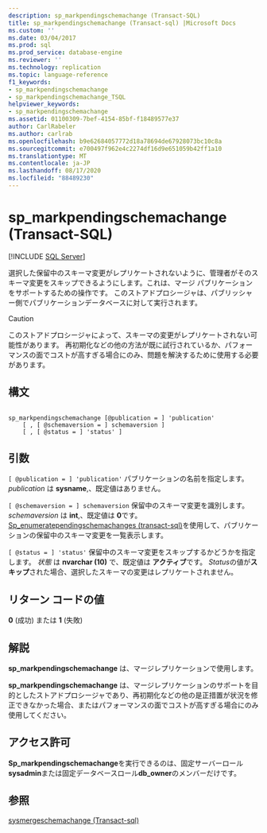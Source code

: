 ```yaml
---
description: sp_markpendingschemachange (Transact-SQL)
title: sp_markpendingschemachange (Transact-sql) |Microsoft Docs
ms.custom: ''
ms.date: 03/04/2017
ms.prod: sql
ms.prod_service: database-engine
ms.reviewer: ''
ms.technology: replication
ms.topic: language-reference
f1_keywords:
- sp_markpendingschemachange
- sp_markpendingschemachange_TSQL
helpviewer_keywords:
- sp_markpendingschemachange
ms.assetid: 01100309-7bef-4154-85bf-f18489577e37
author: CarlRabeler
ms.author: carlrab
ms.openlocfilehash: b9e62684057772d18a78694de67928073bc10c8a
ms.sourcegitcommit: e700497f962e4c2274df16d9e651059b42ff1a10
ms.translationtype: MT
ms.contentlocale: ja-JP
ms.lasthandoff: 08/17/2020
ms.locfileid: "88489230"
---
```

# <a name="sp_markpendingschemachange-transact-sql"></a>sp_markpendingschemachange (Transact-SQL)
[!INCLUDE [SQL Server](../../includes/applies-to-version/sqlserver.md)]

  選択した保留中のスキーマ変更がレプリケートされないように、管理者がそのスキーマ変更をスキップできるようにします。これは、マージ パブリケーションをサポートするための操作です。 このストアドプロシージャは、パブリッシャー側でパブリケーションデータベースに対して実行されます。  
  
> [!CAUTION]  
>  このストアドプロシージャによって、スキーマの変更がレプリケートされない可能性があります。 再初期化などの他の方法が既に試行されているか、パフォーマンスの面でコストが高すぎる場合にのみ、問題を解決するために使用する必要があります。  
  
## <a name="syntax"></a>構文  
  
```  
  
sp_markpendingschemachange [@publication = ] 'publication'  
    [ , [ @schemaversion = ] schemaversion ]  
    [ , [ @status = ] 'status' ]  
```  
  
## <a name="arguments"></a>引数  
`[ @publication = ] 'publication'` パブリケーションの名前を指定します。 *publication* は **sysname**,、既定値はありません。  
  
`[ @schemaversion = ] schemaversion` 保留中のスキーマ変更を識別します。 *schemaversion* は **int**,、既定値は **0**です。 [Sp_enumeratependingschemachanges &#40;transact-sql&#41;](../../relational-databases/system-stored-procedures/sp-enumeratependingschemachanges-transact-sql.md)を使用して、パブリケーションの保留中のスキーマ変更を一覧表示します。  
  
`[ @status = ] 'status'` 保留中のスキーマ変更をスキップするかどうかを指定します。 *状態* は **nvarchar (10)** で、既定値は **アクティブ**です。 *Status*の値が**スキップ**された場合、選択したスキーマの変更はレプリケートされません。  
  
## <a name="return-code-values"></a>リターン コードの値  
 **0** (成功) または **1** (失敗)  
  
## <a name="remarks"></a>解説  
 **sp_markpendingschemachange** は、マージレプリケーションで使用します。  
  
 **sp_markpendingschemachange** は、マージレプリケーションのサポートを目的としたストアドプロシージャであり、再初期化などの他の是正措置が状況を修正できなかった場合、またはパフォーマンスの面でコストが高すぎる場合にのみ使用してください。  
  
## <a name="permissions"></a>アクセス許可  
 **Sp_markpendingschemachange**を実行できるのは、固定サーバーロール**sysadmin**または固定データベースロール**db_owner**のメンバーだけです。  
  
## <a name="see-also"></a>参照  
 [sysmergeschemachange &#40;Transact-sql&#41;](../../relational-databases/system-tables/sysmergeschemachange-transact-sql.md)  
  
  
